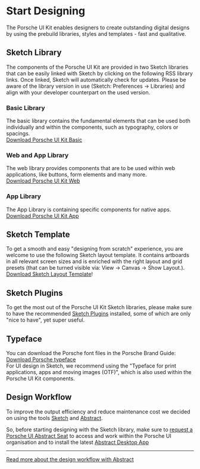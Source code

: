 # Start Designing

The Porsche UI Kit enables designers to create outstanding digital designs by using the prebuild libraries, styles and templates - fast and qualitative. 

## Sketch Library
The components of the Porsche UI Kit are provided in two Sketch libraries that can be easily linked with Sketch by clicking on the following RSS library links. Once linked, Sketch will automatically check for updates. 
Please be aware of the library version in use (Sketch: Preferences → Libraries) and align with your developer counterpart on the used version.

### Basic Library
The basic library contains the fundamental elements that can be used both individually and within the components, such as typography, colors or spacings.  
[Download Porsche UI Kit Basic](sketch://add-library?url=https%3A%2F%2Fui.porsche.com%2Fporsche-ui-kit-basic.sketch.xml)  

### Web and App Library
The web library provides components that are to be used within web applications, like buttons, form elements and many more.  
[Download Porsche UI Kit Web](sketch://add-library?url=https%3A%2F%2Fui.porsche.com%2Fporsche-ui-kit-web.sketch.xml)  

### App Library
The App Library is containing specific components for native apps.  
[Download Porsche UI Kit App](sketch://add-library?url=https%3A%2F%2Fui.porsche.com%2Fporsche-ui-kit-app.sketch.xml)

## Sketch Template
To get a smooth and easy "designing from scratch" experience, you are welcome to use the following Sketch layout template. It contains artboards in all relevant screen sizes and is enriched with the right layout and grid presets (that can be turned visible via: View → Canvas → Show Layout.). 
[Download Sketch Layout Template](http://ui.porsche.com/latest/porsche-ui-kit-layout-template.sketch)!

## Sketch Plugins
To get the most out of the Porsche UI Kit Sketch libraries, please make sure to have 
the recommended [Sketch Plugins](#/getting-started/sketch-plugins) installed, some of which are only "nice to have", yet super useful. 

## Typeface

You can download the Porsche font files in the Porsche Brand Guide:  
[Download Porsche typeface](https://brandguide.porsche.com/elements/manual/view/id/885)  
For UI design in Sketch, we recommend using the "Typeface for print applications, apps and moving images (OTF)", which is also used within the Porsche UI Kit components.

## Design Workflow
To improve the output efficiency and reduce maintenance cost we decided on using the tools [Sketch](https://www.sketch.com/) and [Abstract](https://www.goabstract.com/how-it-works/). 

So, before starting designing with the Sketch library, make sure to [request a Porsche UI Abstract Seat](http://eepurl.com/gnOIXD) to access and work within the Porsche UI organisation and to install the latest [Abstract Desktop App](https://app.goabstract.com/)  
  
---   
   
[Read more about the design workflow with Abstract](#/getting-started/design-workflow)
